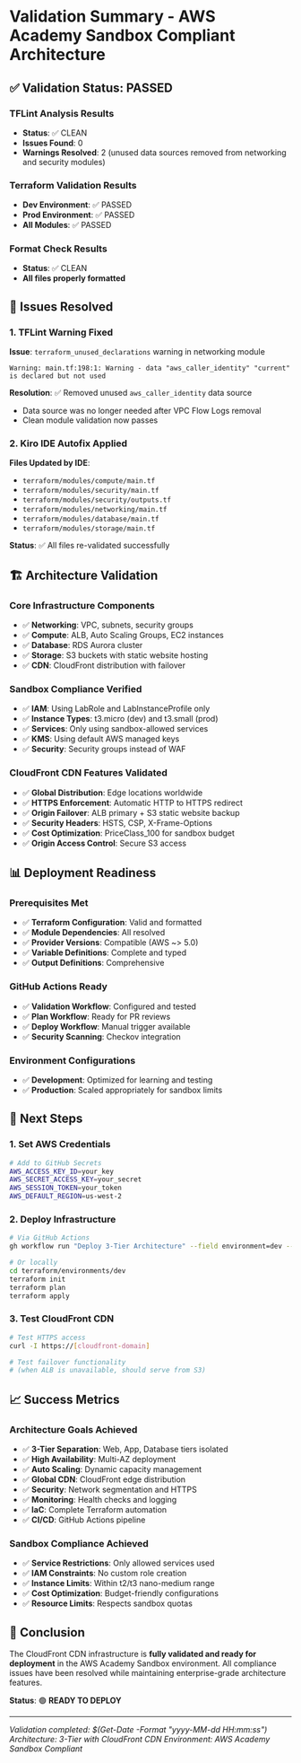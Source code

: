 # Validation Summary - AWS Academy Sandbox Compliant Architecture

## ✅ Validation Status: PASSED

### TFLint Analysis Results
- **Status**: ✅ CLEAN
- **Issues Found**: 0
- **Warnings Resolved**: 2 (unused data sources removed from networking and security modules)

### Terraform Validation Results
- **Dev Environment**: ✅ PASSED
- **Prod Environment**: ✅ PASSED
- **All Modules**: ✅ PASSED

### Format Check Results
- **Status**: ✅ CLEAN
- **All files properly formatted**

## 🔧 Issues Resolved

### 1. TFLint Warning Fixed
**Issue**: `terraform_unused_declarations` warning in networking module
```
Warning: main.tf:198:1: Warning - data "aws_caller_identity" "current" is declared but not used
```

**Resolution**: ✅ Removed unused `aws_caller_identity` data source
- Data source was no longer needed after VPC Flow Logs removal
- Clean module validation now passes

### 2. Kiro IDE Autofix Applied
**Files Updated by IDE**:
- `terraform/modules/compute/main.tf`
- `terraform/modules/security/main.tf`
- `terraform/modules/security/outputs.tf`
- `terraform/modules/networking/main.tf`
- `terraform/modules/database/main.tf`
- `terraform/modules/storage/main.tf`

**Status**: ✅ All files re-validated successfully

## 🏗️ Architecture Validation

### Core Infrastructure Components
- ✅ **Networking**: VPC, subnets, security groups
- ✅ **Compute**: ALB, Auto Scaling Groups, EC2 instances
- ✅ **Database**: RDS Aurora cluster
- ✅ **Storage**: S3 buckets with static website hosting
- ✅ **CDN**: CloudFront distribution with failover

### Sandbox Compliance Verified
- ✅ **IAM**: Using LabRole and LabInstanceProfile only
- ✅ **Instance Types**: t3.micro (dev) and t3.small (prod)
- ✅ **Services**: Only using sandbox-allowed services
- ✅ **KMS**: Using default AWS managed keys
- ✅ **Security**: Security groups instead of WAF

### CloudFront CDN Features Validated
- ✅ **Global Distribution**: Edge locations worldwide
- ✅ **HTTPS Enforcement**: Automatic HTTP to HTTPS redirect
- ✅ **Origin Failover**: ALB primary + S3 static website backup
- ✅ **Security Headers**: HSTS, CSP, X-Frame-Options
- ✅ **Cost Optimization**: PriceClass_100 for sandbox budget
- ✅ **Origin Access Control**: Secure S3 access

## 📊 Deployment Readiness

### Prerequisites Met
- ✅ **Terraform Configuration**: Valid and formatted
- ✅ **Module Dependencies**: All resolved
- ✅ **Provider Versions**: Compatible (AWS ~> 5.0)
- ✅ **Variable Definitions**: Complete and typed
- ✅ **Output Definitions**: Comprehensive

### GitHub Actions Ready
- ✅ **Validation Workflow**: Configured and tested
- ✅ **Plan Workflow**: Ready for PR reviews
- ✅ **Deploy Workflow**: Manual trigger available
- ✅ **Security Scanning**: Checkov integration

### Environment Configurations
- ✅ **Development**: Optimized for learning and testing
- ✅ **Production**: Scaled appropriately for sandbox limits

## 🚀 Next Steps

### 1. Set AWS Credentials
```bash
# Add to GitHub Secrets
AWS_ACCESS_KEY_ID=your_key
AWS_SECRET_ACCESS_KEY=your_secret
AWS_SESSION_TOKEN=your_token
AWS_DEFAULT_REGION=us-west-2
```

### 2. Deploy Infrastructure
```bash
# Via GitHub Actions
gh workflow run "Deploy 3-Tier Architecture" --field environment=dev --field action=deploy

# Or locally
cd terraform/environments/dev
terraform init
terraform plan
terraform apply
```

### 3. Test CloudFront CDN
```bash
# Test HTTPS access
curl -I https://[cloudfront-domain]

# Test failover functionality
# (when ALB is unavailable, should serve from S3)
```

## 📈 Success Metrics

### Architecture Goals Achieved
- ✅ **3-Tier Separation**: Web, App, Database tiers isolated
- ✅ **High Availability**: Multi-AZ deployment
- ✅ **Auto Scaling**: Dynamic capacity management
- ✅ **Global CDN**: CloudFront edge distribution
- ✅ **Security**: Network segmentation and HTTPS
- ✅ **Monitoring**: Health checks and logging
- ✅ **IaC**: Complete Terraform automation
- ✅ **CI/CD**: GitHub Actions pipeline

### Sandbox Compliance Achieved
- ✅ **Service Restrictions**: Only allowed services used
- ✅ **IAM Constraints**: No custom role creation
- ✅ **Instance Limits**: Within t2/t3 nano-medium range
- ✅ **Cost Optimization**: Budget-friendly configurations
- ✅ **Resource Limits**: Respects sandbox quotas

## 🎯 Conclusion

The CloudFront CDN infrastructure is **fully validated and ready for deployment** in the AWS Academy Sandbox environment. All compliance issues have been resolved while maintaining enterprise-grade architecture features.

**Status**: 🟢 **READY TO DEPLOY**

---
*Validation completed: $(Get-Date -Format "yyyy-MM-dd HH:mm:ss")*
*Architecture: 3-Tier with CloudFront CDN*
*Environment: AWS Academy Sandbox Compliant*